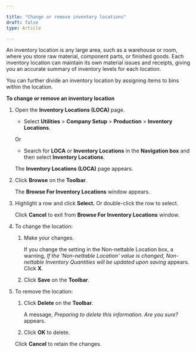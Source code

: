 ```yaml
---

title: "Change or remove inventory locations"
draft: false
type: Article

---
```


An inventory location is any large area, such as a warehouse or room, where you store raw material, component parts, or finished goods. Each inventory location can maintain its own material issues and receipts, giving you an accurate summary of inventory levels for each location.

You can further divide an inventory location by assigning items to bins within the location.

**To change or remove an inventory location**

 1. Open the **Inventory Locations (LOCA)** page.

    - Select **Utilities** > **Company Setup** > **Production** > **Inventory Locations**.

    Or

    - Search for **LOCA** or **Inventory Locations** in the **Navigation box** and then select **Inventory Locations**.

    The **Inventory Locations (LOCA)** page appears.

2. Click **Browse** on the **Toolbar**.

    The **Browse For Inventory Locations** window appears.

3. Highlight a row and click **Select.** Or double-click the row to select.

    Click **Cancel** to exit from **Browse For Inventory Locations** window.

4. To change the location:

    1. Make your changes.

        If you change the setting in the Non-nettable Location box, a warning, *If the 'Non-nettable Location' value is changed, Non-nettable Inventory Quantities will be updated upon saving* appears. Click **X**.

    2. Click **Save** on the **Toolbar**.

5. To remove the location:

    1. Click **Delete** on the **Toolbar**.

        A message, *Preparing to delete this information. Are you sure?* appears.

    2. Click **OK** to delete.

    Click **Cancel** to retain the changes.